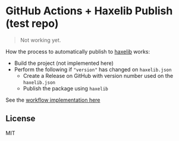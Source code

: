 # GitHub Actions + Haxelib Publish (test repo)

> Not working yet.

How the process to automatically publish to [haxelib](https://lib.haxe.org/) works:

- Build the project (not implemented here)
- Perform the following if `"version"` has changed on `haxelib.json`
  - Create a Release on GitHub with version number used on the `haxelib.json`
  - Publish the package using `haxelib`

See the [workflow implementation here](.github/workflows/release-and-publish.yml)


## License

MIT